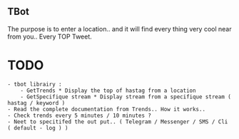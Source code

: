 ## TBot

The purpose is to enter a location.. and it will find every thing very cool near from you.. Every TOP Tweet.

# TODO 
    - tbot librairy : 
        - GetTrends * Display the top of hastag from a location
        - GetSpecifique stream * Display stream from a specifique stream ( hastag / keyword )
    - Read the complete documentation from Trends.. How it works.. 
    - Check trends every 5 minutes / 10 minutes ? 
    - Neet to specitifed the out put.. ( Telegram / Messenger / SMS / Cli ( default - log ) )
    